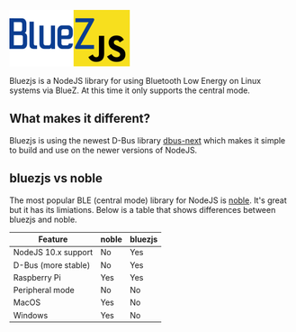 ![bluezjs logo](bluezjs-logo.png?raw=true "bluezjs logo")

Bluezjs is a NodeJS library for using Bluetooth Low Energy on Linux systems via BlueZ. At this time it only supports the central mode.

## What makes it different?

Bluezjs is using the newest D-Bus library [dbus-next](https://github.com/acrisci/node-dbus-next) which makes it simple to build and use on the newer versions of NodeJS.

## bluezjs vs noble

The most popular BLE (central mode) library for NodeJS is [noble](https://github.com/noble/noble). It's great but it has its limiations. Below is a table that shows differences between bluezjs and noble.

| Feature             | noble | bluezjs |
| ------------------- | ----- | ------- |
| NodeJS 10.x support | No    | Yes     |
| D-Bus (more stable) | No    | Yes     |
| Raspberry Pi        | Yes   | Yes     |
| Peripheral mode     | No    | No      |
| MacOS               | Yes   | No      |
| Windows             | Yes   | No      |
